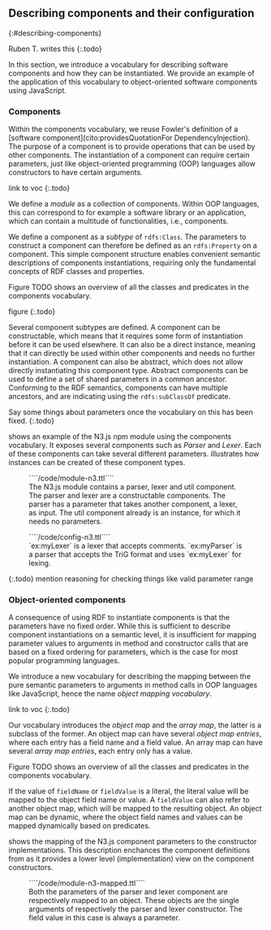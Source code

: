 ## Describing components and their configuration
{:#describing-components}

Ruben T. writes this
{:.todo}

In this section, we introduce a vocabulary for describing software components and how they can be instantiated.
We provide an example of the application of this vocabulary to object-oriented software components using JavaScript.

### Components

Within the components vocabulary, we reuse Fowler's definition of a [software component](cito:providesQuotationFor DependencyInjection).
The purpose of a component is to provide operations that can be used by other components.
The instantiation of a component can require certain parameters,
just like object-oriented programming (OOP) languages allow constructors to have certain arguments.

link to voc
{:.todo}

We define a _module_ as a collection of components.
Within OOP languages, this can correspond to for example a software library or an application,
which can contain a multitude of functionalities, i.e., components.

We define a component as a _subtype_ of `rdfs:Class`.
The parameters to construct a component can therefore be defined as an `rdfs:Property` on a component.
This simple component structure enables convenient semantic descriptions of components instantiations,
requiring only the fundamental concepts of RDF classes and properties.

Figure TODO shows an overview of all the classes and predicates in the components vocabulary.

figure
{:.todo}

Several component subtypes are defined.
A component can be constructable, which means that it requires some form of instantiation before it can be used elsewhere.
It can also be a direct instance, meaning that it can directly be used within other components and needs no further instantiation.
A component can also be abstract, which does not allow directly instantiating this component type.
Abstract components can be used to define a set of shared parameters in a common ancestor.
Conforming to the RDF semantics, components can have multiple ancestors, and are indicating using the `rdfs:subClassOf` predicate.

Say some things about parameters once the vocabulary on this has been fixed.
{:.todo}

[](#module-n3) shows an example of the N3.js npm module using the components vocabulary.
It exposes several components such as _Parser_ and _Lexer_.
Each of these components can take several different parameters.
[](#config-n3) illustrates how instances can be created of these component types.

<figure id="module-n3" class="listing">
````/code/module-n3.ttl````
<figcaption markdown="block">
The N3.js module contains a parser, lexer and util component.
The parser and lexer are a constructable components.
The parser has a parameter that takes another component, a lexer, as input.
The util component already is an instance, for which it needs no parameters.
</figcaption>
</figure>

<figure id="config-n3" class="listing">
````/code/config-n3.ttl````
<figcaption markdown="block">
`ex:myLexer` is a lexer that accepts comments.
`ex:myParser` is a parser that accepts the TriG format and uses `ex:myLexer` for lexing.
</figcaption>
</figure>

{:.todo} mention reasoning for checking things like valid parameter range

### Object-oriented components

A consequence of using RDF to instantiate components is that the parameters have no fixed order.
While this is sufficient to describe component instantiations on a semantic level,
it is insufficient for mapping parameter values to arguments in method and constructor calls that are based on a fixed ordering for parameters,
which is the case for most popular programming languages.

We introduce a new vocabulary for describing the mapping between the pure semantic parameters
to arguments in method calls in OOP languages like JavaScript, hence the name _object mapping vocabulary_.

link to voc
{:.todo}

Our vocabulary introduces the _object map_ and the _array map_, the latter is a subclass of the former.
An object map can have several _object map entries_, where each entry has a field name and a field value.
An array map can have several _array map entries_, each entry only has a value.

Figure TODO shows an overview of all the classes and predicates in the components vocabulary.

If the value of `fieldName` or `fieldValue` is a literal, the literal value will be mapped to the object field name or value.
A `fieldValue` can also refer to another object map, which will be mapped to the resulting object.
An object map can be dynamic, where the object field names and values can be mapped dynamically based on predicates.

[](#module-n3-mapped) shows the mapping of the N3.js component parameters to the constructor implementations.
This description enchances the component definitions from [](#module-n3)
as it provides a lower level (implementation) view on the component constructors.

<figure id="module-n3-mapped" class="listing">
````/code/module-n3-mapped.ttl````
<figcaption markdown="block">
Both the parameters of the parser and lexer component are respectively mapped to an object.
These objects are the single arguments of respectively the parser and lexer constructor.
The field value in this case is always a parameter.
</figcaption>
</figure>
